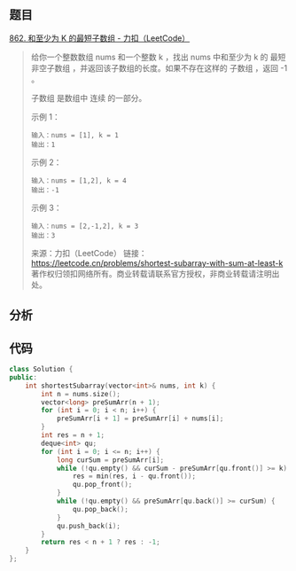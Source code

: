 ## 题目

[862. 和至少为 K 的最短子数组 - 力扣（LeetCode）](https://leetcode.cn/problems/shortest-subarray-with-sum-at-least-k/)

> 给你一个整数数组 nums 和一个整数 k ，找出 nums 中和至少为 k 的 最短非空子数组 ，并返回该子数组的长度。如果不存在这样的 子数组 ，返回 -1 。
>
> 子数组 是数组中 连续 的一部分。
>
> 示例 1：
>
> ```
> 输入：nums = [1], k = 1
> 输出：1
> ```
>
> 示例 2：
>
> ```
> 输入：nums = [1,2], k = 4
> 输出：-1
> ```
>
> 示例 3：
>
> ```
> 输入：nums = [2,-1,2], k = 3
> 输出：3
> ```
>
> 来源：力扣（LeetCode）
> 链接：https://leetcode.cn/problems/shortest-subarray-with-sum-at-least-k
> 著作权归领扣网络所有。商业转载请联系官方授权，非商业转载请注明出处。

## 分析



## 代码

```c++
class Solution {
public:
    int shortestSubarray(vector<int>& nums, int k) {
        int n = nums.size();
        vector<long> preSumArr(n + 1);
        for (int i = 0; i < n; i++) {
            preSumArr[i + 1] = preSumArr[i] + nums[i];
        }
        int res = n + 1;
        deque<int> qu;
        for (int i = 0; i <= n; i++) {
            long curSum = preSumArr[i];
            while (!qu.empty() && curSum - preSumArr[qu.front()] >= k) {
                res = min(res, i - qu.front());
                qu.pop_front();
            }
            while (!qu.empty() && preSumArr[qu.back()] >= curSum) {
                qu.pop_back();
            }
            qu.push_back(i);
        }
        return res < n + 1 ? res : -1;
    }
};
```

